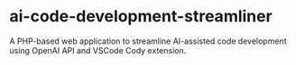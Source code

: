 # ai-code-development-streamliner
A PHP-based web application to streamline AI-assisted code development using OpenAI API and VSCode Cody extension.
